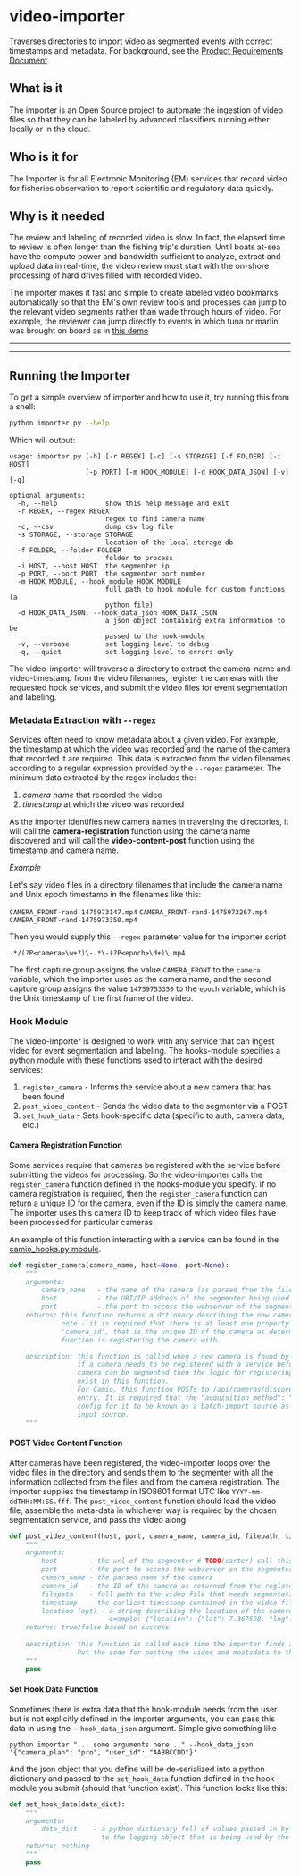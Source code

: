 video-importer
==============

Traverses directories to import video as segmented events with correct timestamps and metadata. 
For background, see the [Product Requirements Document](https://docs.google.com/document/d/1TTkzQqDA9KoKL5RvhYVJqtrcXoDJuwyFnCnorg_VM30/edit?usp=sharing).

## What is it
The importer is an Open Source project to automate the ingestion of video files so that they can be labeled by advanced classifiers
running either locally or in the cloud.

## Who is it for
The Importer is for all Electronic Monitoring (EM) services that record video for fisheries observation to report scientific and
regulatory data quickly.

## Why is it needed
The review and labeling of recorded video is slow. In fact, the elapsed time to review is often longer than the fishing trip's duration.
Until boats at-sea have the compute power and bandwidth sufficient to analyze, extract and upload data in real-time, the video review must
start with the on-shore processing of hard drives filled with recorded video. 

The importer makes it fast and simple to create labeled video bookmarks automatically so that the EM's own review tools and processes can
jump to the relevant video segments rather than wade through hours of video. For example, the reviewer can jump directly to events in
which tuna or marlin was brought on board as in [this demo](https://www.youtube.com/watch?v=0BUWRHd_jss&feature=youtu.be)


--------
--------

## Running the Importer

To get a simple overview of importer and how to use it, try running this from a shell:

```sh
python importer.py --help
```

Which will output:

```man
usage: importer.py [-h] [-r REGEX] [-c] [-s STORAGE] [-f FOLDER] [-i HOST]
                   [-p PORT] [-m HOOK_MODULE] [-d HOOK_DATA_JSON] [-v] [-q]

optional arguments:
  -h, --help            show this help message and exit
  -r REGEX, --regex REGEX
                        regex to find camera name
  -c, --csv             dump csv log file
  -s STORAGE, --storage STORAGE
                        location of the local storage db
  -f FOLDER, --folder FOLDER
                        folder to process
  -i HOST, --host HOST  the segmenter ip
  -p PORT, --port PORT  the segmenter port number
  -m HOOK_MODULE, --hook_module HOOK_MODULE
                        full path to hook module for custom functions (a
                        python file)
  -d HOOK_DATA_JSON, --hook_data_json HOOK_DATA_JSON
                        a json object containing extra information to be
                        passed to the hook-module
  -v, --verbose         set logging level to debug
  -q, --quiet           set logging level to errors only
```

The video-importer will traverse a directory to extract the camera-name and video-timestamp from the video filenames,
register the cameras with the requested hook services, and submit the video files for event segmentation and labeling.

### Metadata Extraction with `--regex`

Services often need to know metadata about a given video. For example, the timestamp at which the video was recorded and 
the name of the camera that recorded it are required. 
This data is extracted from the video filenames according to a regular expression provided by the `--regex` parameter.
The minimum data extracted by the regex includes the:

1. *camera name* that recorded the video
2. *timestamp* at which the video was recorded

As the importer identifies new camera names in traversing the directories,  it will call the **camera-registration** function using
the camera name discovered and will call the **video-content-post** function using the timestamp and camera name.

*Example*

Let's say video files in a directory filenames that include the camera name and Unix epoch timestamp in the filenames like this:

`CAMERA_FRONT-rand-1475973147.mp4`
`CAMERA_FRONT-rand-1475973267.mp4`
`CAMERA_FRONT-rand-1475973350.mp4`

Then you would supply this `--regex` parameter value for the importer script:

`.*/(?P<camera>\w+?)\-.*\-(?P<epoch>\d+)\.mp4`

The first capture group assigns the value `CAMERA_FRONT` to the `camera` variable, which the importer uses as the camera name, and 
the second capture group assigns the value `14759753350` to the `epoch` variable, which is the Unix timestamp of the first frame of the video.


### Hook Module

The video-importer is designed to work with any service that can ingest video for event segmentation and labeling. 
The hooks-module specifies a python module with these functions used to interact with the desired services:

1. `register_camera` - Informs the service about a new camera that has been found
2. `post_video_content` - Sends the video data to the segmenter via a POST
3. `set_hook_data` - Sets hook-specific data (specific to auth, camera data, etc.)


#### Camera Registration Function

Some services require that cameras be registered with the service before submitting the videos for processing.
So the video-importer calls the `register_camera` function defined in the hooks-module you specify. 
If no camera registration is required, then the `register_camera` function can return a unique ID for the camera, even 
if the ID is simply the camera name. 
The importer uses this camera ID to keep track of which video files have been processed for particular cameras.

An example of this function interacting with a service can be found in the [camio_hooks.py module](https://github.com/CamioCam/examples/blob/master/batch_import/camio_hooks.py).

```python
def register_camera(camera_name, host=None, port=None):
    """
    arguments:
        camera_name   - the name of the camera (as parsed from the filename)
        host          - the URI/IP address of the segmenter being used
        port          - the port to access the webserver of the segmenter
    returns: this function returns a dctionary describing the new camera, including the camera ID
             note - it is required that there is at least one property in this dictionary called
             'camera_id', that is the unique ID of the camera as determined by the service this
             function is registering the camera with.

    description: this function is called when a new camera is found by the import script,
                 if a camera needs to be registered with a service before content from that
                 camera can be segmented then the logic for registering the camera should
                 exist in this function.
                 For Camio, this function POSTs to /api/cameras/discovered with the new camera
                 entry. It is required that the "acquisition_method": "batch" set in the camera
                 config for it to be known as a batch-import source as opposed to a real-time
                 input source.
    """
```

#### POST Video Content Function

After cameras have been registered, the video-importer loops over the video files in the directory and sends
them to the segmenter with all the information collected from the files and from the camera registration.
The importer supplies the timestamp in ISO8601 format UTC like `YYYY-mm-ddTHH:MM:SS.fff`. 
The `post_video_content` function should load the video file, assemble the meta-data in whichever way is required by 
the chosen segmentation service, and pass the video along.


```python
def post_video_content(host, port, camera_name, camera_id, filepath, timestamp, latlng=None):
    """
    arguments:
        host        - the url of the segmenter # TODO(carter) call this url or server since host is confusing.
        port        - the port to access the webserver on the segmenter
        camera_name - the parsed name of the camera
        camera_id   - the ID of the camera as returned from the register_camera function
        filepath    - full path to the video file that needs segmentation
        timestamp   - the earliest timestamp contained in the video file
        location (opt) - a string describing the location of the camera. 
                         example: {"location": {"lat": 7.367598, "lng":134.706975}, "accuracy":5.0}
    returns: true/false based on success
    
    description: this function is called each time the importer finds a video for a specific camera. 
                 Put the code for posting the video and meatadata to the segmenter inside this function.
    """
    pass
```

#### Set Hook Data Function

Sometimes there is extra data that the hook-module needs from the user but is not explicitly defined in the importer arguments,
you can pass this data in using the `--hook_data_json` argument. Simple give something like 

```
python importer "... some arguments here..." --hook_data_json '{"camera_plan": "pro", "user_id": "AABBCCDD"}'
```

And the json object that you define will be de-serialized into a python dictionary and passed to the `set_hook_data` function defined
in the hook-module you submit (should that function exist). This function looks like this:

```python
def set_hook_data(data_dict):
    """
    arguments:
        data_dict    - a python dictionary full of values passed in by the user in the `--hook_data_json` argument. Includes a reference
                       to the logging object that is being used by the importer so that the hooks-module can log in a similar fashion
    returns: nothing
    """
    pass
```


